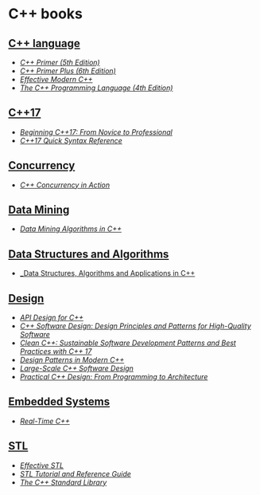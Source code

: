 # C++ books

## [C++ language](./books/C++%20language/)

* [_C++ Primer (5th Edition)_](./books/C++%20language/C++.Primer.5th.Edition_2013.pdf)
* [_C++ Primer Plus (6th Edition)_](./books/C++%20language/C++.Primer.Plus.6th.Edition.Oct.2011.pdf)
* [_Effective Modern C++_](./books/C++%20language/Effective%20Modern%20C++%20(%20PDFDrive.com%20).pdf)
* [_The C++ Programming Language (4th Edition)_](./books/C++%20language/The_C++_Programming_Language_4th_Edition_Bjarne_Stroustrup.pdf)

## [C++17](./books/C++17/)

* [_Beginning C++17: From Novice to Professional_](./books/C++17/Beginning%20C++17%20From%20Novice%20to%20Professional%20(%20PDFDrive%20).pdf)
* [_C++17 Quick Syntax Reference_](./books/C++17/C++17%20Quick%20Syntax%20Reference_%20A%20Pocket%20Guide%20to%20the%20Language,%20APIs%20and%20Library%20(%20PDFDrive%20).pdf)

## [Concurrency](./books/concurrency/)

* [_C++ Concurrency in Action_](./books/concurrency/C++%20Concurrency%20in%20Action.pdf)

## [Data Mining](./books/data-mining/)

* [_Data Mining Algorithms in C++_](./books/data-mining/Data%20Mining%20Algorithms%20in%20C++_%20Data%20Patterns%20and%20Algorithms%20for%20Modern%20Applications%20(%20PDFDrive%20).pdf)

## [Data Structures and Algorithms](./books/data-structures-and-algorithms/)

* [_Data Structures, Algorithms and Applications in C++](./books/data-structures-and-algorithms/data-structures-algorithms-and-applications-in-c-by-sartraj-sahani.pdf)

## [Design](./books/design/)

* [_API Design for C++_](./books/design/API%20Design%20for%20C++%20(%20PDFDrive%20).pdf)
* [_C++ Software Design: Design Principles and Patterns for High-Quality Software_](./books/design/dokumen.pub_c-software-design-design-principles-and-patterns-for-high-quality-software-1nbsped-9781098113162.pdf)
* [_Clean C++: Sustainable Software Development Patterns and Best Practices with C++ 17_](./books/design/Clean%20C++_%20Sustainable%20Software%20Development%20Patterns%20and%20Best%20Practices%20with%20C++%2017%20(%20PDFDrive%20).pdf)
* [_Design Patterns in Modern C++_](./books/design/Design%20Patterns%20in%20Modern%20C++%20(%20PDFDrive%20).pdf)
* [_Large-Scale C++ Software Design_](./books/design/Large-Scale%20C++%20Software%20Design.pdf)
* [_Practical C++ Design: From Programming to Architecture_](./books/design/Practical%20C++%20Design_%20From%20Programming%20to%20Architecture%20(%20PDFDrive%20).pdf)

## [Embedded Systems](./books/embedded-systems/)

* [_Real-Time C++_](./books/embedded-systems/Real-Time%20C++_%20Efficient%20Object-Oriented%20and%20Template%20Microcontroller%20Programming%202nd%20Edition%20(%20PDFDrive%20).pdf)

## [STL](./books/STL/)

* [_Effective STL_](./books/STL/Effective%20STL%20[C++%20standard%20library]%20(%20PDFDrive%20).pdf)
* [_STL Tutorial and Reference Guide_](./books/STL/STL%20Tutorial%20and%20Reference%20Guide%20C++%20Programming%20with%20the%20Standard%20Template%20Library%20(%20PDFDrive%20).pdf)
* [_The C++ Standard Library_](./books/STL/The%20C++%20Standard%20Library_%20A%20Tutorial%20and%20Reference%20(%20PDFDrive%20).pdf)